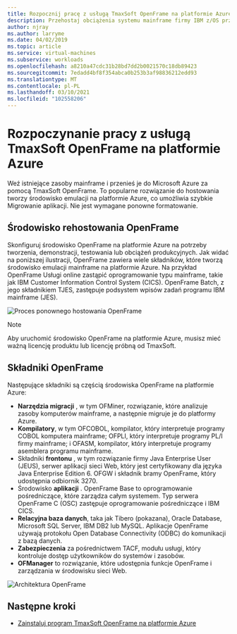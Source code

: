 ```yaml
---
title: Rozpocznij pracę z usługą TmaxSoft OpenFrame na platformie Azure Virtual Machines
description: Przehostaj obciążenia systemu mainframe firmy IBM z/OS przy użyciu środowiska TmaxSoft OpenFrame na platformie Azure Virtual Machines.
author: njray
ms.author: larryme
ms.date: 04/02/2019
ms.topic: article
ms.service: virtual-machines
ms.subservice: workloads
ms.openlocfilehash: a8210a47cdc31b28bd7dd2b0021570c18db89423
ms.sourcegitcommit: 7edadd4bf8f354abca0b253b3af98836212edd93
ms.translationtype: MT
ms.contentlocale: pl-PL
ms.lasthandoff: 03/10/2021
ms.locfileid: "102558206"
---
```

# <a name="get-started-with-tmaxsoft-openframe-on-azure"></a>Rozpoczynanie pracy z usługą TmaxSoft OpenFrame na platformie Azure

Weź istniejące zasoby mainframe i przenieś je do Microsoft Azure za pomocą TmaxSoft OpenFrame. To popularne rozwiązanie do hostowania tworzy środowisko emulacji na platformie Azure, co umożliwia szybkie Migrowanie aplikacji. Nie jest wymagane ponowne formatowanie.

## <a name="openframe-rehosting-environment"></a>Środowisko rehostowania OpenFrame

Skonfiguruj środowisko OpenFrame na platformie Azure na potrzeby tworzenia, demonstracji, testowania lub obciążeń produkcyjnych. Jak widać na poniższej ilustracji, OpenFrame zawiera wiele składników, które tworzą środowisko emulacji mainframe na platformie Azure. Na przykład OpenFrame Usługi online zastąpić oprogramowanie typu mainframe, takie jak IBM Customer Information Control System (CICS). OpenFrame Batch, z jego składnikiem TJES, zastępuje podsystem wpisów zadań programu IBM mainframe (JES). 

![Proces ponownego hostowania OpenFrame](media/openframe-01.png)

> [!NOTE]
> Aby uruchomić środowisko OpenFrame na platformie Azure, musisz mieć ważną licencję produktu lub licencję próbną od TmaxSoft.

## <a name="openframe-components"></a>Składniki OpenFrame

Następujące składniki są częścią środowiska OpenFrame na platformie Azure:

- **Narzędzia migracji** , w tym OFMiner, rozwiązanie, które analizuje zasoby komputerów mainframe, a następnie migruje je do platformy Azure.
- **Kompilatory**, w tym OFCOBOL, kompilator, który interpretuje programy COBOL komputera mainframe; OFPLI, który interpretuje programy PL/I firmy mainframe; i OFASM, kompilator, który interpretuje programy asemblera programu mainframe.
- Składniki **frontonu** , w tym rozwiązanie firmy Java Enterprise User (JEUS), serwer aplikacji sieci Web, który jest certyfikowany dla języka Java Enterprise Edition 6. OFGW i składnik bramy OpenFrame, który udostępnia odbiornik 3270.
- Środowisko **aplikacji** . OpenFrame Base to oprogramowanie pośredniczące, które zarządza całym systemem. Typ serwera OpenFrame C (OSC) zastępuje oprogramowanie pośredniczące i IBM CICS.
- **Relacyjna baza danych**, taka jak Tibero (pokazana), Oracle Database, Microsoft SQL Server, IBM DB2 lub MySQL. Aplikacje OpenFrame używają protokołu Open Database Connectivity (ODBC) do komunikacji z bazą danych.
- **Zabezpieczenia** za pośrednictwem TACF, modułu usługi, który kontroluje dostęp użytkowników do systemów i zasobów. 
- **OFManager** to rozwiązanie, które udostępnia funkcje OpenFrame i zarządzania w środowisku sieci Web.

![Architektura OpenFrame](media/openframe-02.png)

## <a name="next-steps"></a>Następne kroki

- [Zainstaluj program TmaxSoft OpenFrame na platformie Azure](./install-openframe-azure.md)
